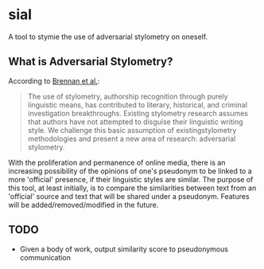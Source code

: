 # sial
A tool to stymie the use of adversarial stylometry on oneself.

## What is Adversarial Stylometry?
According to [Brennan et al.](https://www.cs.drexel.edu/~sa499/papers/adversarial_stylometry.pdf):
> The use of stylometry, authorship recognition through purely linguistic means, has contributed to literary, historical, and criminal investigation breakthroughs. Existing stylometry research assumes that authors have not attempted to disguise their linguistic writing style. We challenge this basic assumption of existingstylometry methodologies and present a new area of research: adversarial stylometry.

With the proliferation and permanence of online media, there is an increasing possibility of the opinions of one's pseudonym to be linked to a more 'official' presence, if their linguistic styles are similar. The purpose of this tool, at least initially, is to compare the similarities between text from an 'official' source and text that will be shared under a pseudonym. Features will be added/removed/modified in the future.

## TODO
+ Given a body of work, output similarity score to pseudonymous communication
 